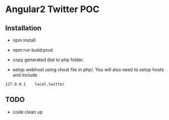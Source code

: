 # Angular2 Twitter POC

## Installation
* npm install
* npm run build:prod
* copy generated dist to php folder.

* setup webhost using vhost file in php/. You will also need to setup hosts and include

`
127.0.0.1    local.twitter
`


## TODO
* code clean up